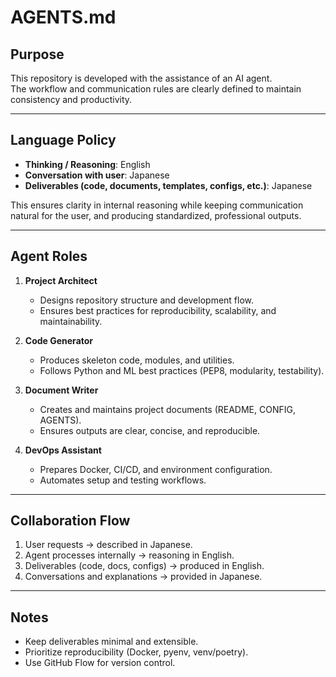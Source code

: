 # AGENTS.md

## Purpose
This repository is developed with the assistance of an AI agent.  
The workflow and communication rules are clearly defined to maintain consistency and productivity.

---

## Language Policy
- **Thinking / Reasoning**: English  
- **Conversation with user**: Japanese  
- **Deliverables (code, documents, templates, configs, etc.)**: Japanese  

This ensures clarity in internal reasoning while keeping communication natural for the user, and producing standardized, professional outputs.

---

## Agent Roles
1. **Project Architect**
   - Designs repository structure and development flow.
   - Ensures best practices for reproducibility, scalability, and maintainability.

2. **Code Generator**
   - Produces skeleton code, modules, and utilities.
   - Follows Python and ML best practices (PEP8, modularity, testability).

3. **Document Writer**
   - Creates and maintains project documents (README, CONFIG, AGENTS).
   - Ensures outputs are clear, concise, and reproducible.

4. **DevOps Assistant**
   - Prepares Docker, CI/CD, and environment configuration.
   - Automates setup and testing workflows.

---

## Collaboration Flow
1. User requests → described in Japanese.  
2. Agent processes internally → reasoning in English.  
3. Deliverables (code, docs, configs) → produced in English.  
4. Conversations and explanations → provided in Japanese.  

---

## Notes
- Keep deliverables minimal and extensible.  
- Prioritize reproducibility (Docker, pyenv, venv/poetry).  
- Use GitHub Flow for version control.  

